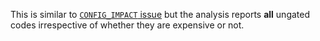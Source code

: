 This is similar to [`CONFIG_IMPACT` issue](#config_impact) but the analysis reports **all** ungated
codes irrespective of whether they are expensive or not.
